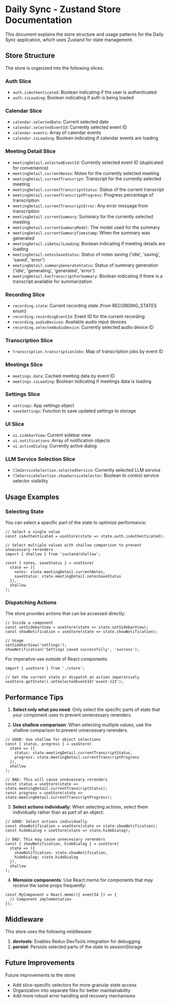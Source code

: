 # Daily Sync - Zustand Store Documentation

This document explains the store structure and usage patterns for the Daily Sync application, which uses Zustand for state management.

## Store Structure

The store is organized into the following slices:

### Auth Slice
- `auth.isAuthenticated`: Boolean indicating if the user is authenticated
- `auth.isLoading`: Boolean indicating if auth is being loaded

### Calendar Slice
- `calendar.selectedDate`: Current selected date
- `calendar.selectedEventId`: Currently selected event ID
- `calendar.events`: Array of calendar events
- `calendar.isLoading`: Boolean indicating if calendar events are loading

### Meeting Detail Slice
- `meetingDetail.selectedEventId`: Currently selected event ID (duplicated for convenience)
- `meetingDetail.currentNotes`: Notes for the currently selected meeting
- `meetingDetail.currentTranscript`: Transcript for the currently selected meeting
- `meetingDetail.currentTranscriptStatus`: Status of the current transcript
- `meetingDetail.currentTranscriptProgress`: Progress percentage of transcription
- `meetingDetail.currentTranscriptError`: Any error message from transcription
- `meetingDetail.currentSummary`: Summary for the currently selected meeting
- `meetingDetail.currentSummaryModel`: The model used for the summary
- `meetingDetail.currentSummaryTimestamp`: When the summary was generated
- `meetingDetail.isDetailLoading`: Boolean indicating if meeting details are loading
- `meetingDetail.notesSaveStatus`: Status of notes saving ('idle', 'saving', 'saved', 'error')
- `meetingDetail.summaryGenerateStatus`: Status of summary generation ('idle', 'generating', 'generated', 'error')
- `meetingDetail.hasTranscriptForSummary`: Boolean indicating if there is a transcript available for summarization

### Recording Slice
- `recording.state`: Current recording state (from RECORDING_STATES enum)
- `recording.recordingEventId`: Event ID for the current recording
- `recording.audioDevices`: Available audio input devices
- `recording.selectedAudioDevice`: Currently selected audio device ID

### Transcription Slice
- `transcription.transcriptionJobs`: Map of transcription jobs by event ID

### Meetings Slice
- `meetings.data`: Cached meeting data by event ID
- `meetings.isLoading`: Boolean indicating if meetings data is loading

### Settings Slice
- `settings`: App settings object
- `saveSettings`: Function to save updated settings to storage

### UI Slice
- `ui.sidebarView`: Current sidebar view
- `ui.notifications`: Array of notification objects
- `ui.activeDialog`: Currently active dialog

### LLM Service Selection Slice
- `llmServiceSelection.selectedService`: Currently selected LLM service
- `llmServiceSelection.showServiceSelector`: Boolean to control service selector visibility

## Usage Examples

### Selecting State

You can select a specific part of the state to optimize performance:

```tsx
// Select a single value
const isAuthenticated = useStore(state => state.auth.isAuthenticated);

// Select multiple values with shallow comparison to prevent unnecessary rerenders
import { shallow } from 'zustand/shallow';

const { notes, saveStatus } = useStore(
  state => ({
    notes: state.meetingDetail.currentNotes,
    saveStatus: state.meetingDetail.notesSaveStatus
  }),
  shallow
);
```

### Dispatching Actions

The store provides actions that can be accessed directly:

```tsx
// Inside a component
const setSidebarView = useStore(state => state.setSidebarView);
const showNotification = useStore(state => state.showNotification);

// Usage
setSidebarView('settings');
showNotification('Settings saved successfully', 'success');
```

For imperative use outside of React components:

```tsx
import { useStore } from './store';

// Get the current state or dispatch an action imperatively
useStore.getState().setSelectedEventId('event-123');
```

## Performance Tips

1. **Select only what you need**: Only select the specific parts of state that your component uses to prevent unnecessary rerenders.

2. **Use shallow comparison**: When selecting multiple values, use the shallow comparison to prevent unnecessary rerenders.

```tsx
// GOOD: Use shallow for object selections
const { status, progress } = useStore(
  state => ({
    status: state.meetingDetail.currentTranscriptStatus,
    progress: state.meetingDetail.currentTranscriptProgress
  }),
  shallow
);

// BAD: This will cause unnecessary rerenders
const status = useStore(state => state.meetingDetail.currentTranscriptStatus);
const progress = useStore(state => state.meetingDetail.currentTranscriptProgress);
```

3. **Select actions individually**: When selecting actions, select them individually rather than as part of an object:

```tsx
// GOOD: Select actions individually
const showNotification = useStore(state => state.showNotification);
const hideDialog = useStore(state => state.hideDialog);

// BAD: This may cause unnecessary rerenders
const { showNotification, hideDialog } = useStore(
  state => ({
    showNotification: state.showNotification,
    hideDialog: state.hideDialog
  }),
  shallow
);
```

4. **Memoize components**: Use React.memo for components that may receive the same props frequently:

```tsx
const MyComponent = React.memo(({ eventId }) => {
  // Component implementation
});
```

## Middleware

This store uses the following middleware:

1. **devtools**: Enables Redux DevTools integration for debugging
2. **persist**: Persists selected parts of the state to sessionStorage

## Future Improvements

Future improvements to the store:
- Add slice-specific selectors for more granular state access
- Organization into separate files for better maintainability
- Add more robust error handling and recovery mechanisms